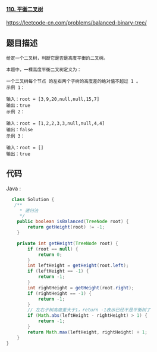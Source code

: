 #### [110. 平衡二叉树](https://leetcode-cn.com/problems/balanced-binary-tree/)

https://leetcode-cn.com/problems/balanced-binary-tree/

## 题目描述

```
给定一个二叉树，判断它是否是高度平衡的二叉树。

本题中，一棵高度平衡二叉树定义为：

一个二叉树每个节点 的左右两个子树的高度差的绝对值不超过 1 。
示例 1：

输入：root = [3,9,20,null,null,15,7]
输出：true
示例 2：

输入：root = [1,2,2,3,3,null,null,4,4]
输出：false
示例 3：

输入：root = []
输出：true
```


## 代码

Java :
```Java
  class Solution {
   /**
     * 递归法
     */
    public boolean isBalanced(TreeNode root) {
        return getHeight(root) != -1;
    }

    private int getHeight(TreeNode root) {
        if (root == null) {
            return 0;
        }
        int leftHeight = getHeight(root.left);
        if (leftHeight == -1) {
            return -1;
        }
        int rightHeight = getHeight(root.right);
        if (rightHeight == -1) {
            return -1;
        }
        // 左右子树高度差大于1，return -1表示已经不是平衡树了
        if (Math.abs(leftHeight - rightHeight) > 1) {
            return -1;
        }
        return Math.max(leftHeight, rightHeight) + 1;
    }
}
```
